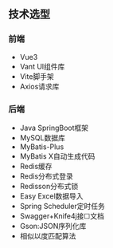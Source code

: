## 技术选型
### 前端
+ Vue3
+ Vant Ul组件库
+ Vite脚手架
+ Axios请求库
### 后端
+ Java SpringBoot框架
+ MySQL数据库
+ MyBatis-Plus
+ MyBatis X自动生成代码
+ Redis缓存
+ Redis分布式登录
+ Redisson分布式锁
+ Easy Excel数据导入
+ Spring Scheduler定时任务
+ Swagger+Knife4j接☐文档
+ Gson:JSON序列化库
+ 相似以度匹配算法